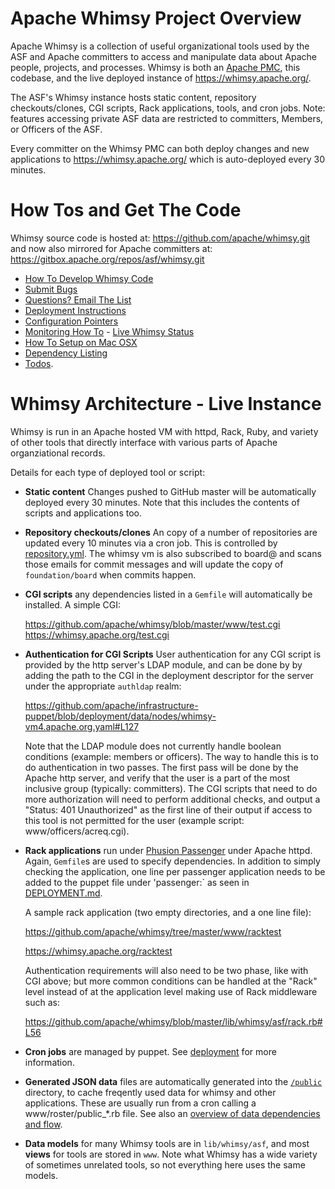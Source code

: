 Apache Whimsy Project Overview
==================

Apache Whimsy is a collection of useful organizational tools used by 
the ASF and Apache committers to access and manipulate data about 
Apache people, projects, and processes.  Whimsy is both an [Apache PMC](https://whimsical.apache.org/), 
this codebase, and the live deployed instance of https://whimsy.apache.org/.

The ASF's Whimsy instance hosts static content, repository checkouts/clones, CGI scripts, Rack
applications, tools, and cron jobs.  Note: features accessing private 
ASF data are restricted to committers, Members, or Officers of the ASF. 

Every committer on the Whimsy PMC can both deploy changes and new
applications to https://whimsy.apache.org/ which is auto-deployed every 30 minutes. 

How Tos and Get The Code
===============

Whimsy source code is hosted at:
    https://github.com/apache/whimsy.git
and now also mirrored for Apache committers at:
    https://gitbox.apache.org/repos/asf/whimsy.git

 * [How To Develop Whimsy Code](./DEVELOPMENT.md)
 * [Submit Bugs](https://issues.apache.org/jira/browse/WHIMSY)
 * [Questions? Email The List](https://lists.apache.org/list.html?dev@whimsical.apache.org)
 * [Deployment Instructions](./DEPLOYMENT.md)
 * [Configuration Pointers](./CONFIGURE.md)
 * [Monitoring How To](./www/status/README.md) - [Live Whimsy Status](https://whimsy.apache.org/status/)
 * [How To Setup on Mac OSX](./MACOSX.md)
 * [Dependency Listing](./CONFIGURE.md#Dependencies)
 * [Todos](TODOS.md).

Whimsy Architecture - Live Instance
===================

Whimsy is run in an Apache hosted VM with httpd, Rack, Ruby, and variety of other tools 
that directly interface with various parts of Apache organziational records.

Details for each type of deployed tool or script:

 * **Static content**  Changes pushed to GitHub master will be
   automatically deployed every 30 minutes.  Note that this includes the
   contents of scripts and applications too.
  
 * **Repository checkouts/clones**  An copy of a number of repositories
   are updated every 10 minutes via a cron job.  This is controlled
   by [repository.yml](repository.yml).  The whimsy vm is also subscribed
   to board@ and scans those emails for commit messages and will update
   the copy of `foundation/board` when commits happen.
  
 * **CGI scripts** any dependencies listed in a `Gemfile` will
   automatically be installed.  A simple CGI:

    https://github.com/apache/whimsy/blob/master/www/test.cgi
    https://whimsy.apache.org/test.cgi

 * **Authentication for CGI Scripts** User authentication for any CGI 
   script is provided by the http server's LDAP module, and can be 
   done by by adding the path to the CGI in the deployment descriptor
   for the server under the appropriate `authldap` realm:

    https://github.com/apache/infrastructure-puppet/blob/deployment/data/nodes/whimsy-vm4.apache.org.yaml#L127

   Note that the LDAP module does not currently handle boolean conditions
   (example: members or officers).  The way to handle this is to do
   authentication in two passes.  The first pass will be done by the Apache
   http server, and verify that the user is a part of the most inclusive group
   (typically: committers).  The CGI scripts that need to do more authorization will need to
   perform additional checks, and output a "Status: 401 Unauthorized" as the
   first line of their output if access to this tool is not permitted for the
   user (example script: www/officers/acreq.cgi).

 * **Rack applications** run under
   [Phusion Passenger](https://www.phusionpassenger.com/) under Apache httpd.
   Again, `Gemfile`s are used to specify dependencies.  In addition to simply
   checking the application, one line per passenger application needs to be
   added to the puppet file under 'passenger:` as seen in [DEPLOYMENT.md](./DEPLOYMENT.md#puppetnode).

   A sample rack application (two empty directories, and a one line file):

    https://github.com/apache/whimsy/tree/master/www/racktest
    
    https://whimsy.apache.org/racktest

   Authentication requirements will also need to be two phase, like with CGI
   above; but more common conditions can be handled at the "Rack" level
   instead of at the application level making use of Rack middleware such as:

    https://github.com/apache/whimsy/blob/master/lib/whimsy/asf/rack.rb#L56
    
 * **Cron jobs** are managed by puppet.  See [deployment](DEPLOYMENT.md) for more
   information.
   
 * **Generated JSON data** files are automatically generated into 
   the [`/public`](https://whimsy.apache.org/public/) directory, to 
   cache freqently used data for whimsy and other applications.  These 
   are usually run from a cron calling a www/roster/public_*.rb file.
   See also an [overview of data dependencies and flow](https://whimsy.apache.org/test/dataflow.cgi). 
  
 * **Data models** for many Whimsy tools are in `lib/whimsy/asf`, and 
   most **views** for tools are stored in `www`.  Note what Whimsy has 
   a wide variety of sometimes unrelated tools, so not everything 
   here uses the same models.
